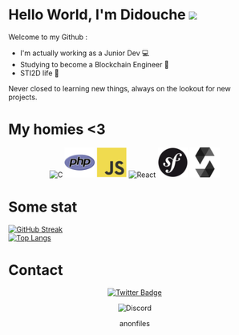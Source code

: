 # Hello World, I'm Didouche <img src="https://media.giphy.com/media/hvRJCLFzcasrR4ia7z/giphy.gif" width="30px"/>
Welcome to my Github : 
 * I'm actually working as a Junior Dev 💻
 * Studying to become a Blockchain Engineer 🌙
 * STI2D life 🖤

Never closed to learning new things, always on the lookout for new projects.

# My homies <3
<p align=center>
  <img title="C" src="https://upload.wikimedia.org/wikipedia/commons/thumb/1/19/C_Logo.png/640px-C_Logo.png" height="60px"/>
  <img title="PHP" src="https://github.com/devicons/devicon/blob/master/icons/php/php-original.svg" height="60px"/>
  <img title="Javascript" src="https://github.com/devicons/devicon/blob/master/icons/javascript/javascript-original.svg" height="60px"/>
  <img title="React" src="https://upload.wikimedia.org/wikipedia/commons/thumb/a/a7/React-icon.svg/640px-React-icon.svg.png" height="60px"/>
  <img title="Symfony" src="https://github.com/devicons/devicon/blob/master/icons/symfony/symfony-original.svg" height="60px"/>
  <img title="Solidity" src="https://github.com/devicons/devicon/blob/master/icons/solidity/solidity-original.svg" height="60px"/> 
</p>

# Some stat
[![GitHub Streak](https://github-readme-streak-stats.herokuapp.com?user=DidoucheinSTI2D&theme=highcontrast&hide_border=true)](https://git.io/streak-stats)
<br>
[![Top Langs](https://github-readme-stats.vercel.app/api/top-langs/?username=DidoucheinSTI2D&layout=compact&theme=vision-friendly-dark)](https://github.com/anuraghazra/github-readme-stats)


# Contact 
<div align="center">
  <a href="https://twitter.com/Oxafledev">
    <img src="https://img.shields.io/badge/Twitter-blue?style=for-the-badge&logo=twitter&logoColor=white" alt="Twitter Badge"/>
  </a>
  <p>
  <img title="Discord" src="https://logodownload.org/wp-content/uploads/2017/11/discord-logo-1-1.png" width="5%"/>
  </p>
  <p>
  anonfiles
  </p>
</div>
